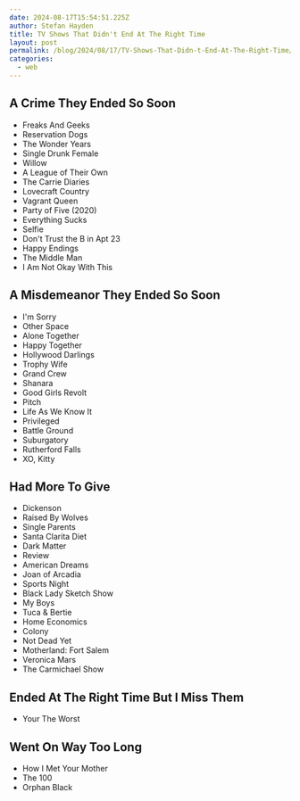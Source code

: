 ```yaml
---
date: 2024-08-17T15:54:51.225Z
author: Stefan Hayden
title: TV Shows That Didn't End At The Right Time
layout: post
permalink: /blog/2024/08/17/TV-Shows-That-Didn-t-End-At-The-Right-Time/
categories:
  - web
---
```


## A Crime They Ended So Soon
- Freaks And Geeks
- Reservation Dogs
- The Wonder Years
- Single Drunk Female
- Willow
- A League of Their Own
- The Carrie Diaries
- Lovecraft Country
- Vagrant Queen
- Party of Five (2020)
- Everything Sucks
- Selfie
- Don't Trust the B in Apt 23
- Happy Endings
- The Middle Man
- I Am Not Okay With This


## A Misdemeanor They Ended So Soon
- I'm Sorry
- Other Space
- Alone Together
- Happy Together
- Hollywood Darlings
- Trophy Wife
- Grand Crew
- Shanara
- Good Girls Revolt
- Pitch
- Life As We Know It
- Privileged
- Battle Ground
- Suburgatory
- Rutherford Falls
- XO, Kitty

## Had More To Give
- Dickenson
- Raised By Wolves
- Single Parents
- Santa Clarita Diet
- Dark Matter
- Review
- American Dreams
- Joan of Arcadia
- Sports Night
- Black Lady Sketch Show
- My Boys
- Tuca & Bertie
- Home Economics
- Colony
- Not Dead Yet
- Motherland: Fort Salem
- Veronica Mars
- The Carmichael Show

## Ended At The Right Time But I Miss Them
- Your The Worst

## Went On Way Too Long
- How I Met Your Mother
- The 100
- Orphan Black


